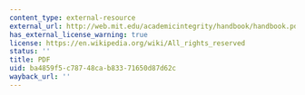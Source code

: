 ```yaml
---
content_type: external-resource
external_url: http://web.mit.edu/academicintegrity/handbook/handbook.pdf
has_external_license_warning: true
license: https://en.wikipedia.org/wiki/All_rights_reserved
status: ''
title: PDF
uid: ba4859f5-c787-48ca-b833-71650d87d62c
wayback_url: ''
---
```

